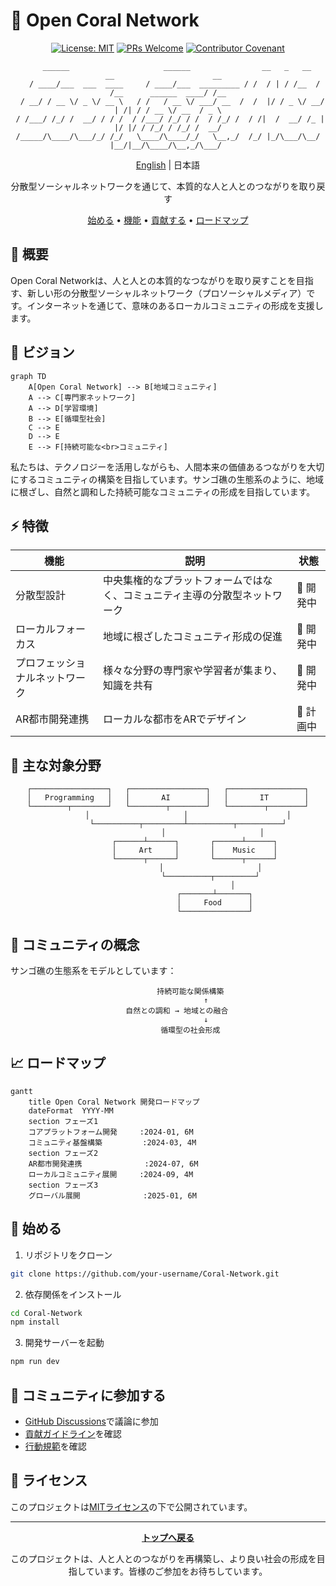 # 🌊 Open Coral Network

<div align="center">

[![License: MIT](https://img.shields.io/badge/License-MIT-yellow.svg)](https://opensource.org/licenses/MIT)
[![PRs Welcome](https://img.shields.io/badge/PRs-welcome-brightgreen.svg)](CONTRIBUTING.md)
[![Contributor Covenant](https://img.shields.io/badge/Contributor%20Covenant-2.1-4baaaa.svg)](CODE_OF_CONDUCT.md)

```ascii
    ______                     ______                __   _   __     __                      __  
   / ____/___  ___  ____     / ____/___  _________ / /  / | / /__  / /__      ______  ____/ /__
  / __/ / __ \/ _ \/ __ \   / /   / __ \/ ___/ __  /  /  |/ / _ \/ __/ | /| / / __ \/ __  / _ \
 / /___/ /_/ /  __/ / / /  / /___/ /_/ / /  / /_/ /  / /|  /  __/ /_ | |/ |/ / /_/ / /_/ /  __/
/_____/\____/\___/_/ /_/   \____/\____/_/   \__,_/  /_/ |_/\___/\__/ |__/|__/\____/\__,_/\___/ 
```

[English](README_EN.md) | 日本語

分散型ソーシャルネットワークを通じて、本質的な人と人とのつながりを取り戻す

[始める](#始める) • [機能](#機能) • [貢献する](#貢献する) • [ロードマップ](#ロードマップ)

</div>

## 💫 概要

Open Coral Networkは、人と人との本質的なつながりを取り戻すことを目指す、新しい形の分散型ソーシャルネットワーク（プロソーシャルメディア）です。インターネットを通じて、意味のあるローカルコミュニティの形成を支援します。

## 🎯 ビジョン

```mermaid
graph TD
    A[Open Coral Network] --> B[地域コミュニティ]
    A --> C[専門家ネットワーク]
    A --> D[学習環境]
    B --> E[循環型社会]
    C --> E
    D --> E
    E --> F[持続可能な<br>コミュニティ]
```

私たちは、テクノロジーを活用しながらも、人間本来の価値あるつながりを大切にするコミュニティの構築を目指しています。サンゴ礁の生態系のように、地域に根ざし、自然と調和した持続可能なコミュニティの形成を目指しています。

## ⚡ 特徴

| 機能 | 説明 | 状態 |
|------|------|------|
| 分散型設計 | 中央集権的なプラットフォームではなく、コミュニティ主導の分散型ネットワーク | 🚧 開発中 |
| ローカルフォーカス | 地域に根ざしたコミュニティ形成の促進 | 🚧 開発中 |
| プロフェッショナルネットワーク | 様々な分野の専門家や学習者が集まり、知識を共有 | 🚧 開発中 |
| AR都市開発連携 | ローカルな都市をARでデザイン | 🎯 計画中 |

## 🌟 主な対象分野

<div align="center">

```ascii
┌─────────────────┐   ┌─────────────────┐   ┌─────────────────┐
│   Programming   │   │       AI        │   │       IT        │
└────────┬────────┘   └────────┬────────┘   └────────┬────────┘
         │                     │                      │
         └──────────┬─────────┴──────────┬──────────┘
                    │                     │
            ┌──────┴──────┐       ┌──────┴──────┐
            │     Art     │       │    Music    │
            └──────┬──────┘       └──────┬──────┘
                   │                     │
                   └──────────┬─────────┘
                             │
                     ┌───────┴───────┐
                     │     Food      │
                     └───────────────┘
```

</div>

## 🌿 コミュニティの概念

サンゴ礁の生態系をモデルとしています：

<div align="center">

```ascii
          持続可能な関係構築
                 ↑
    自然との調和 → 地域との融合
                 ↓
          循環型の社会形成
```

</div>

## 📈 ロードマップ

```mermaid
gantt
    title Open Coral Network 開発ロードマップ
    dateFormat  YYYY-MM
    section フェーズ1
    コアプラットフォーム開発     :2024-01, 6M
    コミュニティ基盤構築         :2024-03, 4M
    section フェーズ2
    AR都市開発連携              :2024-07, 6M
    ローカルコミュニティ展開     :2024-09, 4M
    section フェーズ3
    グローバル展開              :2025-01, 6M
```

## 🚀 始める

1. リポジトリをクローン
```bash
git clone https://github.com/your-username/Coral-Network.git
```

2. 依存関係をインストール
```bash
cd Coral-Network
npm install
```

3. 開発サーバーを起動
```bash
npm run dev
```

## 👥 コミュニティに参加する

- [GitHub Discussions](https://github.com/your-username/Coral-Network/discussions)で議論に参加
- [貢献ガイドライン](CONTRIBUTING.md)を確認
- [行動規範](CODE_OF_CONDUCT.md)を確認

## 📜 ライセンス

このプロジェクトは[MITライセンス](LICENSE)の下で公開されています。

---

<div align="center">

**[トップへ戻る](#)**

このプロジェクトは、人と人とのつながりを再構築し、より良い社会の形成を目指しています。皆様のご参加をお待ちしています。

</div>
